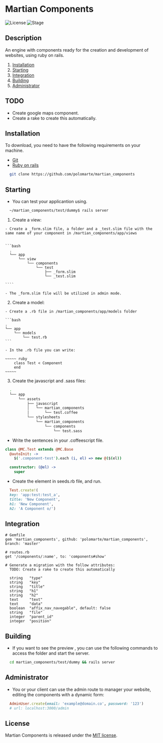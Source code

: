 # Martian Components
![License](https://img.shields.io/github/license/mashape/apistatus.svg)
![Stage](https://img.shields.io/badge/Stage-Developing-red.svg)

## Description

An engine with components ready for the creation and development of websites, using ruby on rails.

1. [Installation](#installation)
2. [Starting](#starting)
3. [Integration](#integration)
4. [Building](#building)
5. [Administrator](#administrator)

## TODO
- Create google maps component.
- Create a rake to create this automatically.

## Installation

To download, you need to have the following requirements on your machine.

- [Git](https://git-scm.com/)
- [Ruby on rails](http://rubyonrails.org/)

```bash
  git clone https://github.com/polomarte/martian_components
```

## Starting
  - You can test your applicantion using.   

```bash
  ~/martian_components/test/dummy$ rails server
```

  1. Create a view: 

    - Create a _form.slim file, a folder and a _test.slim file with the same name of your component in /martian_components/app/views


    ```bash
      .
      └── app
          └── view
              └── components
                  └── test
                      ├── _form.slim
                      └── _test.slim

    ````
    
    - The _form.slim file will be utilized in admin mode.
    
  2. Create a model:

    - Create a .rb file in /martian_components/app/models folder
    
    ```bash
    .
    └── app
        └── models
            └── test.rb
    ```
    
    - In the .rb file you can write:

    ~~~~~ ruby
        class Test < Component
        end
    ~~~~~

  3. Create the javascript and .sass files:

```bash    
  .
  └── app
      └── assets
          ├── javascript
          │   └── martian_components
          │       └── test.coffee
          └── stylesheets
              └── martian_components
                  └── components
                      └── test.sass

```

  - Write the sentences in your .coffeescript file.

```coffeescript
class @MC.Test extends @MC.Base
  @autoInit: ->
    $('.component-test').each (i, el) => new @($(el))

  constructor: (@el) ->
    super
```
- Create the element in seeds.rb file, and run.

~~~~~ ruby
  Test.create!(
  key: 'app:test:test_a',
  title: 'New Component',
  h1: 'New Component',
  h2: 'A Component o/')
~~~~~

## Integration

    # Gemfile
    gem 'martian_components', github: 'polomarte/martian_components', branch: 'master'

    # routes.rb
    get '/components/:name', to: 'components#show'

    # Generate a migration with the follow attributes:
      TODO: Create a rake to create this automatically

      string   "type"
      string   "key"
      string   "title"
      string   "h1"
      string   "h2"
      text     "text"
      text     "data"
      boolean  "affix_nav_navegable", default: false
      string   "file"
      integer  "parent_id"
      integer  "position"

## Building

- If you want to see the preview , you can use the following commands to access the folder and start the server.

```bash
  cd martian_components/test/dummy && rails server
```

## Administrator

- You or your client can use the admin route to manager your website, editing the components with a dynamic form:
~~~~ruby
  AdminUser.create(email: 'example@domain.co', password: '123')
  # url: localhost:3000/admin
~~~~

## License

Martian Components is released under the [MIT license](https://github.com/polomarte/martian_components/blob/master/MIT-LICENSE).

